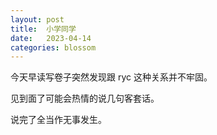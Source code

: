```yaml
---
layout: post
title:  小学同学
date:   2023-04-14
categories: blossom
---
```


今天早读写卷子突然发现跟 ryc 这种关系并不牢固。

见到面了可能会热情的说几句客套话。

说完了全当作无事发生。